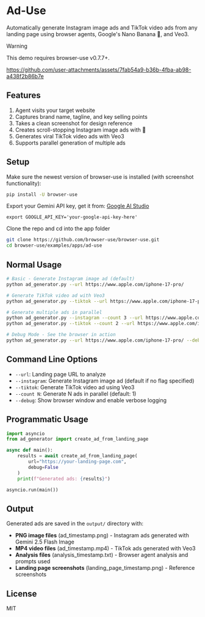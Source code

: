 # Ad-Use

Automatically generate Instagram image ads and TikTok video ads from any landing page using browser agents, Google's Nano Banana 🍌, and Veo3.

> [!WARNING]
> This demo requires browser-use v0.7.7+.

https://github.com/user-attachments/assets/7fab54a9-b36b-4fba-ab98-a438f2b86b7e

## Features

1. Agent visits your target website
2. Captures brand name, tagline, and key selling points
3. Takes a clean screenshot for design reference
4. Creates scroll-stopping Instagram image ads with 🍌
5. Generates viral TikTok video ads with Veo3
6. Supports parallel generation of multiple ads

## Setup

Make sure the newest version of browser-use is installed (with screenshot functionality):
```bash
pip install -U browser-use
```

Export your Gemini API key, get it from: [Google AI Studio](https://makersuite.google.com/app/apikey) 
```
export GOOGLE_API_KEY='your-google-api-key-here'
```

Clone the repo and cd into the app folder
```bash
git clone https://github.com/browser-use/browser-use.git
cd browser-use/examples/apps/ad-use
```

## Normal Usage

```bash
# Basic - Generate Instagram image ad (default)
python ad_generator.py --url https://www.apple.com/iphone-17-pro/

# Generate TikTok video ad with Veo3
python ad_generator.py --tiktok --url https://www.apple.com/iphone-17-pro/

# Generate multiple ads in parallel
python ad_generator.py --instagram --count 3 --url https://www.apple.com/iphone-17-pro/
python ad_generator.py --tiktok --count 2 --url https://www.apple.com/iphone-17-pro/

# Debug Mode - See the browser in action
python ad_generator.py --url https://www.apple.com/iphone-17-pro/ --debug
```

## Command Line Options

- `--url`: Landing page URL to analyze
- `--instagram`: Generate Instagram image ad (default if no flag specified)
- `--tiktok`: Generate TikTok video ad using Veo3
- `--count N`: Generate N ads in parallel (default: 1)
- `--debug`: Show browser window and enable verbose logging

## Programmatic Usage
```python
import asyncio
from ad_generator import create_ad_from_landing_page

async def main():
    results = await create_ad_from_landing_page(
        url="https://your-landing-page.com",
        debug=False
    )
    print(f"Generated ads: {results}")

asyncio.run(main())
```

## Output

Generated ads are saved in the `output/` directory with:
- **PNG image files** (ad_timestamp.png) - Instagram ads generated with Gemini 2.5 Flash Image
- **MP4 video files** (ad_timestamp.mp4) - TikTok ads generated with Veo3
- **Analysis files** (analysis_timestamp.txt) - Browser agent analysis and prompts used
- **Landing page screenshots** (landing_page_timestamp.png) - Reference screenshots

## License

MIT
